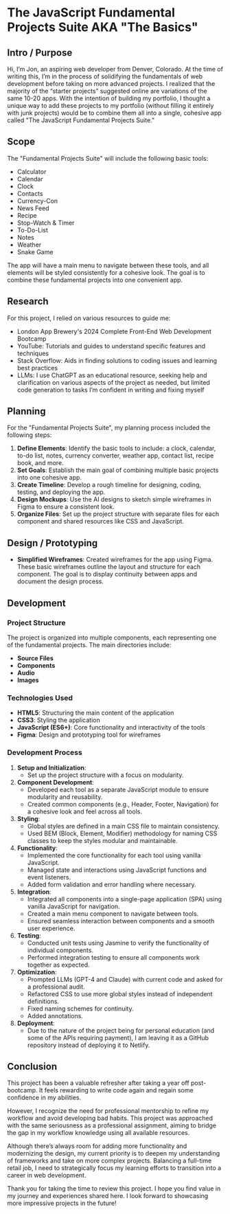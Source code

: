 # The JavaScript Fundamental Projects Suite AKA "The Basics"

## Intro / Purpose

Hi, I’m Jon, an aspiring web developer from Denver, Colorado. At the time of writing this, I’m in the process of solidifying the fundamentals of web development before taking on more advanced projects. I realized that the majority of the “starter projects” suggested online are variations of the same 10-20 apps. With the intention of building my portfolio, I thought a unique way to add these projects to my portfolio (without filling it entirely with junk projects) would be to combine them all into a single, cohesive app called "The JavaScript Fundamental Projects Suite."

## Scope

The "Fundamental Projects Suite" will include the following basic tools:

- Calculator
- Calendar
- Clock
- Contacts
- Currency-Con
- News Feed
- Recipe
- Stop-Watch & Timer
- To-Do-List
- Notes
- Weather
- Snake Game

The app will have a main menu to navigate between these tools, and all elements will be styled consistently for a cohesive look. The goal is to combine these fundamental projects into one convenient app.

## Research

For this project, I relied on various resources to guide me:

- London App Brewery's 2024 Complete Front-End Web Development Bootcamp
- YouTube: Tutorials and guides to understand specific features and techniques
- Stack Overflow: Aids in finding solutions to coding issues and learning best practices
- LLMs: I use ChatGPT as an educational resource, seeking help and clarification on various aspects of the project as needed, but limited code generation to tasks I’m confident in writing and fixing myself

## Planning

For the "Fundamental Projects Suite", my planning process included the following steps:

1. **Define Elements**: Identify the basic tools to include: a clock, calendar, to-do list, notes, currency converter, weather app, contact list, recipe book, and more.
2. **Set Goals**: Establish the main goal of combining multiple basic projects into one cohesive app.
3. **Create Timeline**: Develop a rough timeline for designing, coding, testing, and deploying the app.
4. **Design Mockups**: Use the AI designs to sketch simple wireframes in Figma to ensure a consistent look.
5. **Organize Files**: Set up the project structure with separate files for each component and shared resources like CSS and JavaScript.

## Design / Prototyping

- **Simplified Wireframes**: Created wireframes for the app using Figma. These basic wireframes outline the layout and structure for each component. The goal is to display continuity between apps and document the design process.

## Development

### Project Structure

The project is organized into multiple components, each representing one of the fundamental projects. The main directories include:

- **Source Files**
- **Components**
- **Audio**
- **Images**

### Technologies Used

- **HTML5**: Structuring the main content of the application
- **CSS3**: Styling the application
- **JavaScript (ES6+)**: Core functionality and interactivity of the tools
- **Figma**: Design and prototyping tool for wireframes

### Development Process

1. **Setup and Initialization**:
   - Set up the project structure with a focus on modularity.
2. **Component Development**:
   - Developed each tool as a separate JavaScript module to ensure modularity and reusability.
   - Created common components (e.g., Header, Footer, Navigation) for a cohesive look and feel across all tools.
3. **Styling**:
   - Global styles are defined in a main CSS file to maintain consistency.
   - Used BEM (Block, Element, Modifier) methodology for naming CSS classes to keep the styles modular and maintainable.
4. **Functionality**:
   - Implemented the core functionality for each tool using vanilla JavaScript.
   - Managed state and interactions using JavaScript functions and event listeners.
   - Added form validation and error handling where necessary.
5. **Integration**:
   - Integrated all components into a single-page application (SPA) using vanilla JavaScript for navigation.
   - Created a main menu component to navigate between tools.
   - Ensured seamless interaction between components and a smooth user experience.
6. **Testing**:
   - Conducted unit tests using Jasmine to verify the functionality of individual components.
   - Performed integration testing to ensure all components work together as expected.
7. **Optimization**:
   - Prompted LLMs (GPT-4 and Claude) with current code and asked for a professional audit.
   - Refactored CSS to use more global styles instead of independent definitions.
   - Fixed naming schemes for continuity.
   - Added annotations.
8. **Deployment**:
   - Due to the nature of the project being for personal education (and some of the APIs requiring payment), I am leaving it as a GitHub repository instead of deploying it to Netlify.

## Conclusion

This project has been a valuable refresher after taking a year off post-bootcamp. It feels rewarding to write code again and regain some confidence in my abilities.

However, I recognize the need for professional mentorship to refine my workflow and avoid developing bad habits. This project was approached with the same seriousness as a professional assignment, aiming to bridge the gap in my workflow knowledge using all available resources.

Although there’s always room for adding more functionality and modernizing the design, my current priority is to deepen my understanding of frameworks and take on more complex projects. Balancing a full-time retail job, I need to strategically focus my learning efforts to transition into a career in web development.

Thank you for taking the time to review this project. I hope you find value in my journey and experiences shared here. I look forward to showcasing more impressive projects in the future!
